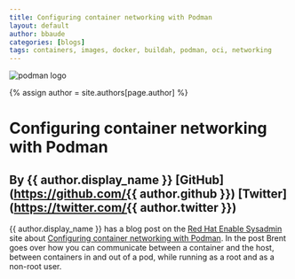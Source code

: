 ```yaml
---
title: Configuring container networking with Podman  
layout: default
author: bbaude
categories: [blogs]
tags: containers, images, docker, buildah, podman, oci, networking
---
```

![podman logo](https://podman.io/images/podman.svg)

{% assign author = site.authors[page.author] %}

# Configuring container networking with Podman 
## By {{ author.display_name }} [GitHub](https://github.com/{{ author.github }}) [Twitter](https://twitter.com/{{ author.twitter }})

{{ author.display_name }} has a blog post on the [Red Hat Enable Sysadmin](https://www.redhat.com/sysadmin/) site about [Configuring container networking with Podman](https://www.redhat.com/sysadmin/container-networking-podman).  In the post Brent goes over how you can communicate between a container and the host, between containers in and out of a pod, while running as a root and as a non-root user.
